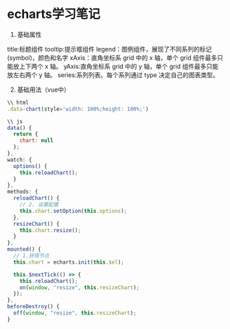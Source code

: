 # echarts学习笔记

1. 基础属性

title:标题组件 
tooltip:提示框组件 
legend：图例组件，展现了不同系列的标记(symbol)，颜色和名字 
xAxis：直角坐标系 grid 中的 x 轴，单个 grid 组件最多只能放上下两个 x 轴。 
yAxis:直角坐标系 grid 中的 y 轴，单个 grid 组件最多只能放左右两个 y 轴。 
series:系列列表。每个系列通过 type 决定自己的图表类型。 

2. 基础用法（vue中）

```js
\\ html
.data-chart(style='width: 100%;height: 100%;')

\\ js
data() {
  return {
    chart: null
  };
},
watch: {
  options() {
    this.reloadChart();
  }
},
methods: {
  reloadChart() {
    // 2. 设置配置
    this.chart.setOption(this.options);
  },
  resizeChart() {
    this.chart.resize();
  }
},
mounted() {
  // 1.获得节点
  this.chart = echarts.init(this.$el);

  this.$nextTick(() => {
    this.reloadChart();
    on(window, "resize", this.resizeChart);
  });
},
beforeDestroy() {
  off(window, "resize", this.resizeChart);
}
```

